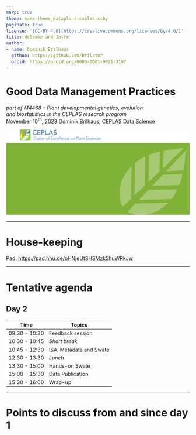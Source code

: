 ```yaml
---
marp: true
theme: marp-theme_dataplant-ceplas-ccby
paginate: true
license: '[CC-BY 4.0](https://creativecommons.org/licenses/by/4.0/)'
title: Welcome and Intro
author:
- name: Dominik Brilhaus
  github: https://github.com/brilator
  orcid: https://orcid.org/0000-0001-9021-3197
---
```


# Good Data Management Practices

<!--  _color: white; -->
<!-- _paginate: false -->
<style scoped>section {background: none; background-color: white;}</style>

*part of M4468 &ndash; Plant developmental genetics, evolution<br>and biostatistics in the CEPLAS research program*
<br>
November 10<sup>th</sup>, 2023
Dominik Brilhaus, CEPLAS Data Science

![bg fit](./../../../images/background-title-ceplas.drawio.svg)

---

# House-keeping

Pad: https://pad.hhu.de/oI-NjeUtSHSMzk5huWRkJw

---

# Tentative agenda

## Day 2

Time | Topics
-------- | --------
09:30 - 10:30 | Feedback session
10:30 - 10:45 | *Short break*
10:45 - 12:30 | ISA, Metadata and Swate
12:30 - 13:30 | *Lunch*
13:30 - 15:00 | Hands-on Swate
15:00 - 15:30 | Data Publication
15:30 - 16:00 | Wrap-up

---

# Points to discuss from and since day 1
